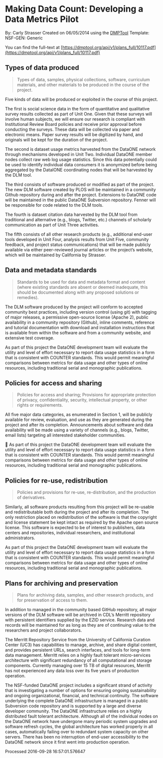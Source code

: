 # Making Data Count: Developing a Data Metrics Pilot

By: Carly Strasser
Created on 06/05/2014 using the [DMPTool](https://dmp.cdlib.org/) Template: NSF-GEN: Generic

You can find the full-text at [https://dmptool.org/api/v1/plans_full/10117.pdf](https://dmptool.org/api/v1/plans_full/10117.pdf) 

## Types of data produced

> Types of data, samples, physical collections, software, curriculum materials, and other materials to be produced in the course of the project.

Five kinds of data will be produced or exploited in the course of this project. 

The first is social science data in the form of quantitative and qualitative survey results collected as part of Unit One. Given that these surveys will involve human subjects, we will ensure our research is compliant with Institutional Review Board policies and receive prior approval before conducting the surveys. These data will be collected via paper and electronic means. Paper survey results will be digitized by hand, and originals will be kept for the duration of the project.

The second is dataset usage metrics harvested from the DataONE network through mechanisms developed in Unit Two. Individual DataONE member nodes collect raw web log usage statistics. Since this data potentially could be used to identify individual data consumers it is anonymized before being aggregated by the DataIONE coordinating nodes that will be harvested by the DLM tool.

The third consists of software produced or modified as part of the project. The new DLM software created by PLOS will be maintained in a community Github repository during and after the project. Extensions to DataONE code will be maintained in the public DataONE Subversion repository. Fenner will be responsible for code related to the DLM tools.

The fourth is dataset citation data harvested by the DLM tool from traditional and alternative (e.g., blogs, Twitter, etc.) channels of scholarly communication as part of Unit Three activities.

The fifth consists of all other research products (e.g., additional end-user tools developed in Unit Four, analysis results from Unit Five, community feedback, and project status communications) that will be made publicly available via either peer-reviewed journal articles or the project&rsquo;s website, which will be maintained by California by Strasser.


## Data and metadata standards 

> Standards to be used for data and metadata format and content (where existing standards are absent or deemed inadequate, this should be documented along with any proposed solutions or remedies).

The DLM software produced by the project will conform to accepted community best practices, including version control (using git) with tagging of major releases, a permissive open-source license (Apache 2), public availability in a community repository (Github), inline comments, reference and tutorial documentation with download and installation instructions that is available from within the software and from a community website, and extensive test coverage.

As part of this project the DataONE development team will evaluate the utility and level of effort necessary to report data usage statistics in a form that is consistent with COUNTER standards. This would permit meaningful comparisons between metrics for data usage and other types of online resources, including traditional serial and monographic publications.


## Policies for access and sharing

> Policies for access and sharing; Provisions for appropriate protection of privacy, confidentiality, security, intellectual property, or other rights or requirements.

All five major data categories, as enumerated in Section 1, will be publicly available for review, evaluation, and use as they are generated during the project and after its completion. Announcements about software and data availability will be made using a variety of channels (e.g., blogs, Twitter, email lists) targeting all interested stakeholder communities.

 As part of this project the DataONE development team will evaluate the utility and level of effort necessary to report data usage statistics in a form that is consistent with COUNTER standards. This would permit meaningful comparisons between metrics for data usage and other types of online resources, including traditional serial and monographic publications.


## Policies for re-use, redistribution

> Policies and provisions for re-use, re-distribution, and the production of derivatives.

Similarly, all software products resulting from this project will be re-usable and redistributable both during the project and after its completion. The only restriction placed on redistribution of the software is that the copyright and license statement be kept intact as required by the Apache open source license. This software is expected to be of interest to publishers, data centers and repositories, individual researchers, and institutional administrators.

As part of this project the DataONE development team will evaluate the utility and level of effort necessary to report data usage statistics in a form that is consistent with COUNTER standards. This would permit meaningful comparisons between metrics for data usage and other types of online resources, including traditional serial and monographic publications.


## Plans for archiving and preservation

> Plans for archiving data, samples, and other research products, and for preservation of access to them.

In addition to managed in the community based GitHub repository, all major versions of the DLM software will be archived in CDL&rsquo;s Merritt repository with persistent identifiers supplied by the EZID service. Research data and records will be maintained for as long as they are of continuing value to the researchers and project collaborators.

The Merritt Repository Service from the University of California Curation Center (UC3) has capabilities to manage, archive, and share digital content, and provides persistent URLs, search interfaces, and tools for long-term data management. Merritt relies on a highly fault tolerant micro-services architecture with significant redundancy of all computational and storage components. Currently managing over 15 TB of digital resources, Merritt has not experienced any data loss over its five years of production operation.

The NSF-funded DataONE project includes a significant strand of activity that is investigating a number of options for ensuring ongoing sustainability and ongoing organizational, financial, and technical continuity. The software underlying the complete DataONE infrastructure is managed in a public Subversion code repository and is supported by a large and diverse developer community. The DataONE infrastructure relies on a highly distributed fault tolerant architecture. Although all of the individual nodes on the DataONE network have undergone many periodic system upgrades and software refresh cycles, the global architecture has worked properly in all cases, automatically failing over to redundant system capacity on other servers. There has been no interruption of end-user accessibility to the DataONE network since it first went into production operation.


Processed 2016-09-28 16:57:01.576647
